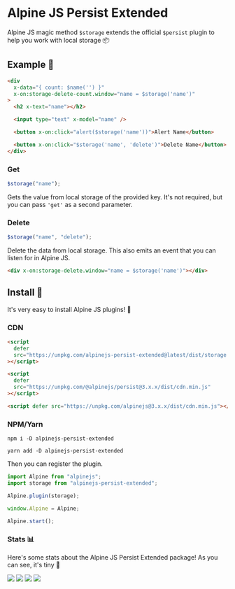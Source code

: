 # Alpine JS Persist Extended

Alpine JS magic method `$storage` extends the official `$persist` plugin to help you work with local storage 📦

## Example 👀

```html
<div
  x-data="{ count: $name('') }"
  x-on:storage-delete-count.window="name = $storage('name')"
>
  <h2 x-text="name"></h2>

  <input type="text" x-model="name" />

  <button x-on:click="alert($storage('name'))">Alert Name</button>

  <button x-on:click="$storage('name', 'delete')">Delete Name</button>
</div>
```

### Get

```js
$storage("name");
```

Gets the value from local storage of the provided key. It's not required, but you can pass `'get'` as a second parameter.

### Delete

```js
$storage("name", "delete");
```

Delete the data from local storage. This also emits an event that you can listen for in Alpine JS.

```html
<div x-on:storage-delete.window="name = $storage('name')"></div>
```

## Install 🌟

It's very easy to install Alpine JS plugins! 🙌

### CDN

```html
<script
  defer
  src="https://unpkg.com/alpinejs-persist-extended@latest/dist/storage.min.js"
></script>

<script
  defer
  src="https://unpkg.com/@alpinejs/persist@3.x.x/dist/cdn.min.js"
></script>

<script defer src="https://unpkg.com/alpinejs@3.x.x/dist/cdn.min.js"></script>
```

### NPM/Yarn

```shell
npm i -D alpinejs-persist-extended

yarn add -D alpinejs-persist-extended
```

Then you can register the plugin.

```js
import Alpine from "alpinejs";
import storage from "alpinejs-persist-extended";

Alpine.plugin(storage);

window.Alpine = Alpine;

Alpine.start();
```

### Stats 📊

Here's some stats about the Alpine JS Persist Extended package! As you can see, it's tiny 🤏

![](https://img.shields.io/bundlephobia/min/alpinejs-persist-extended)
![](https://img.shields.io/npm/v/alpinejs-persist-extended)
![](https://img.shields.io/npm/dt/alpinejs-persist-extended)
![](https://img.shields.io/github/license/markmead/alpinejs-persist-extended)
